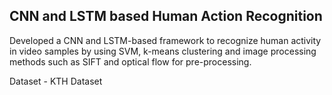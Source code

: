 ## CNN and LSTM based Human Action Recognition 

Developed a CNN and LSTM-based framework to recognize human activity in video
samples by using SVM, k-means clustering and image processing methods such as SIFT
and optical flow for pre-processing.

Dataset - KTH Dataset



